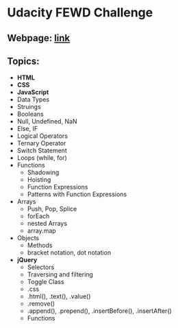 # Udacity FEWD Challenge
## Webpage: [link](https://blog.udacity.com/2017/09/announcing-60000-challenge-scholarships-udacity-google.html)
## Topics:
* **HTML**
* **CSS**
* **JavaScript**
 *  Data Types
 *  Struings
 *  Booleans
 *  Null, Undefined, NaN
 *  Else, IF
 *  Logical Operators
 *  Ternary Operator
 *  Switch Statement
 *  Loops (while, for)
 *  Functions
    *  Shadowing
    *  Hoisting
    *  Function Expressions
    *  Patterns with Function Expressions
 * Arrays
    * Push, Pop, Splice
    * forEach
    * nested Arrays
    * array.map
 * Objects
    * Methods
    * bracket notation, dot notation
* **jQuery**
    * Selectors
    * Traversing and filtering
    * Toggle Class
    * .css
    * .html(), .text(), .value()
    * .remove()
    * .append(), .prepend(), .insertBefore(), .insertAfter()
    * Functions
